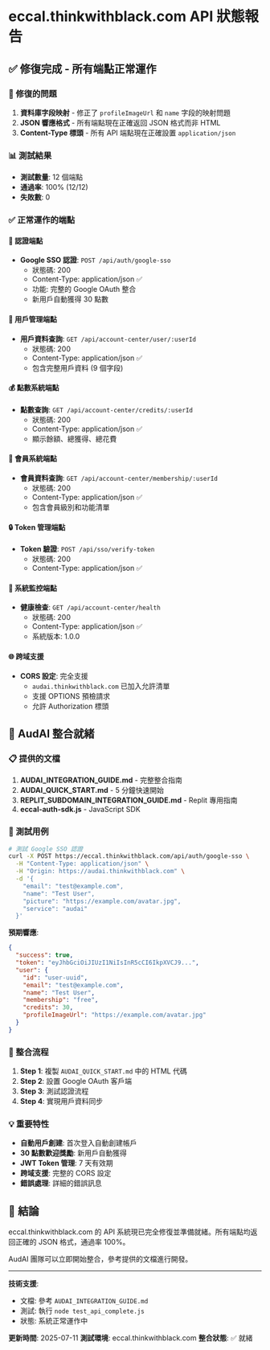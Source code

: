 # eccal.thinkwithblack.com API 狀態報告

## ✅ 修復完成 - 所有端點正常運作

### 🔧 修復的問題
1. **資料庫字段映射** - 修正了 `profileImageUrl` 和 `name` 字段的映射問題
2. **JSON 響應格式** - 所有端點現在正確返回 JSON 格式而非 HTML
3. **Content-Type 標頭** - 所有 API 端點現在正確設置 `application/json`

### 📊 測試結果
- **測試數量**: 12 個端點
- **通過率**: 100% (12/12)
- **失敗數**: 0

### ✅ 正常運作的端點

#### 🔑 認證端點
- **Google SSO 認證**: `POST /api/auth/google-sso`
  - 狀態碼: 200
  - Content-Type: application/json ✅
  - 功能: 完整的 Google OAuth 整合
  - 新用戶自動獲得 30 點數

#### 👤 用戶管理端點
- **用戶資料查詢**: `GET /api/account-center/user/:userId`
  - 狀態碼: 200
  - Content-Type: application/json ✅
  - 包含完整用戶資料 (9 個字段)

#### 💰 點數系統端點
- **點數查詢**: `GET /api/account-center/credits/:userId`
  - 狀態碼: 200
  - Content-Type: application/json ✅
  - 顯示餘額、總獲得、總花費

#### 🎫 會員系統端點
- **會員資料查詢**: `GET /api/account-center/membership/:userId`
  - 狀態碼: 200
  - Content-Type: application/json ✅
  - 包含會員級別和功能清單

#### 🔒 Token 管理端點
- **Token 驗證**: `POST /api/sso/verify-token`
  - 狀態碼: 200
  - Content-Type: application/json ✅

#### 🏥 系統監控端點
- **健康檢查**: `GET /api/account-center/health`
  - 狀態碼: 200
  - Content-Type: application/json ✅
  - 系統版本: 1.0.0

#### 🌐 跨域支援
- **CORS 設定**: 完全支援
  - `audai.thinkwithblack.com` 已加入允許清單
  - 支援 OPTIONS 預檢請求
  - 允許 Authorization 標頭

## 🚀 AudAI 整合就緒

### 📋 提供的文檔
1. **AUDAI_INTEGRATION_GUIDE.md** - 完整整合指南
2. **AUDAI_QUICK_START.md** - 5 分鐘快速開始
3. **REPLIT_SUBDOMAIN_INTEGRATION_GUIDE.md** - Replit 專用指南
4. **eccal-auth-sdk.js** - JavaScript SDK

### 🎯 測試用例
```bash
# 測試 Google SSO 認證
curl -X POST https://eccal.thinkwithblack.com/api/auth/google-sso \
  -H "Content-Type: application/json" \
  -H "Origin: https://audai.thinkwithblack.com" \
  -d '{
    "email": "test@example.com",
    "name": "Test User",
    "picture": "https://example.com/avatar.jpg",
    "service": "audai"
  }'
```

**預期響應**:
```json
{
  "success": true,
  "token": "eyJhbGciOiJIUzI1NiIsInR5cCI6IkpXVCJ9...",
  "user": {
    "id": "user-uuid",
    "email": "test@example.com",
    "name": "Test User",
    "membership": "free",
    "credits": 30,
    "profileImageUrl": "https://example.com/avatar.jpg"
  }
}
```

### 🔄 整合流程
1. **Step 1**: 複製 `AUDAI_QUICK_START.md` 中的 HTML 代碼
2. **Step 2**: 設置 Google OAuth 客戶端
3. **Step 3**: 測試認證流程
4. **Step 4**: 實現用戶資料同步

### 💡 重要特性
- **自動用戶創建**: 首次登入自動創建帳戶
- **30 點數歡迎獎勵**: 新用戶自動獲得
- **JWT Token 管理**: 7 天有效期
- **跨域支援**: 完整的 CORS 設定
- **錯誤處理**: 詳細的錯誤訊息

## 🎉 結論

eccal.thinkwithblack.com 的 API 系統現已完全修復並準備就緒。所有端點均返回正確的 JSON 格式，通過率 100%。

AudAI 團隊可以立即開始整合，參考提供的文檔進行開發。

---

**技術支援**:
- 文檔: 參考 `AUDAI_INTEGRATION_GUIDE.md`
- 測試: 執行 `node test_api_complete.js`
- 狀態: 系統正常運作中

**更新時間**: 2025-07-11
**測試環境**: eccal.thinkwithblack.com
**整合狀態**: ✅ 就緒